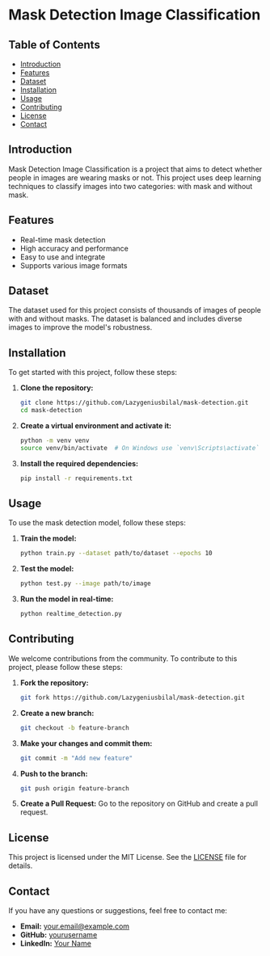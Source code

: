 # Mask Detection Image Classification

## Table of Contents

- [Introduction](#introduction)
- [Features](#features)
- [Dataset](#dataset)
- [Installation](#installation)
- [Usage](#usage)
- [Contributing](#contributing)
- [License](#license)
- [Contact](#contact)

## Introduction

Mask Detection Image Classification is a project that aims to detect whether people in images are wearing masks or not. This project uses deep learning techniques to classify images into two categories: with mask and without mask.

## Features

- Real-time mask detection
- High accuracy and performance
- Easy to use and integrate
- Supports various image formats

## Dataset

The dataset used for this project consists of thousands of images of people with and without masks. The dataset is balanced and includes diverse images to improve the model's robustness.

## Installation

To get started with this project, follow these steps:

1. **Clone the repository:**
    ```sh
    git clone https://github.com/Lazygeniusbilal/mask-detection.git
    cd mask-detection
    ```

2. **Create a virtual environment and activate it:**
    ```sh
    python -m venv venv
    source venv/bin/activate  # On Windows use `venv\Scripts\activate`
    ```

3. **Install the required dependencies:**
    ```sh
    pip install -r requirements.txt
    ```

## Usage

To use the mask detection model, follow these steps:

1. **Train the model:**
    ```sh
    python train.py --dataset path/to/dataset --epochs 10
    ```

2. **Test the model:**
    ```sh
    python test.py --image path/to/image
    ```

3. **Run the model in real-time:**
    ```sh
    python realtime_detection.py
    ```

## Contributing

We welcome contributions from the community. To contribute to this project, please follow these steps:

1. **Fork the repository:**
    ```sh
    git fork https://github.com/Lazygeniusbilal/mask-detection.git
    ```

2. **Create a new branch:**
    ```sh
    git checkout -b feature-branch
    ```

3. **Make your changes and commit them:**
    ```sh
    git commit -m "Add new feature"
    ```

4. **Push to the branch:**
    ```sh
    git push origin feature-branch
    ```

5. **Create a Pull Request:**
    Go to the repository on GitHub and create a pull request.

## License

This project is licensed under the MIT License. See the [LICENSE](LICENSE) file for details.

## Contact

If you have any questions or suggestions, feel free to contact me:

- **Email:** your.email@example.com
- **GitHub:** [yourusername](https://github.com/yourusername)
- **LinkedIn:** [Your Name](https://linkedin.com/in/yourprofile)
